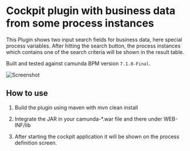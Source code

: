 Cockpit plugin with business data from some process instances
=============================================================

This Plugin shows two input search fields for business data, here special process variables.
After hitting the search button, the process instances which contains one of the search
criteria will be shown in the result table.

Built and tested against camunda BPM version `7.1.0-Final`.

![Screenshot](https://github.com/camunda/camunda-consulting/tree/master/ige-example/ige-business-cockpit-plugin/screenshot.png "Screenshot")

How to use
----------------------

1. Build the plugin using maven with mvn clean install

2. Integrate the JAR in your camunda-*.war file and there under WEB-INF/lib

3. After starting the cockpit application it will be shown on the process definition screen.

